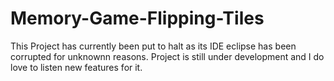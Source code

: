 # Memory-Game-Flipping-Tiles
This Project has currently been put to halt as its IDE eclipse has been corrupted for unknownn reasons.
Project is still under development and I do love to listen new features for it.
